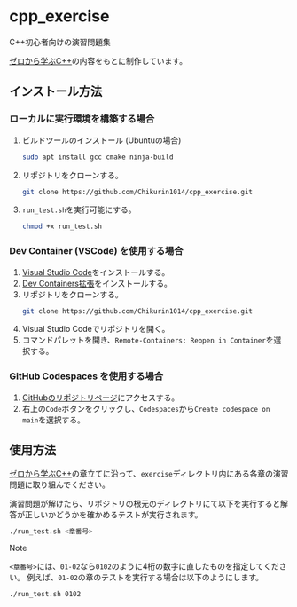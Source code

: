 # cpp_exercise

C++初心者向けの演習問題集

[ゼロから学ぶC++](https://rinatz.github.io/cpp-book/)の内容をもとに制作しています。

## インストール方法

### ローカルに実行環境を構築する場合

1. ビルドツールのインストール (Ubuntuの場合)
    ```sh
    sudo apt install gcc cmake ninja-build
    ```
2. リポジトリをクローンする。
    ```sh
    git clone https://github.com/Chikurin1014/cpp_exercise.git
    ```
3. `run_test.sh`を実行可能にする。
    ```sh
    chmod +x run_test.sh
    ```

### Dev Container (VSCode) を使用する場合

1. [Visual Studio Code](https://code.visualstudio.com/)をインストールする。
2. [Dev Containers拡張](https://marketplace.visualstudio.com/items/?itemName=ms-vscode-remote.remote-containers)をインストールする。
3. リポジトリをクローンする。
    ```sh
    git clone https://github.com/Chikurin1014/cpp_exercise.git
    ```
4. Visual Studio Codeでリポジトリを開く。
5. コマンドパレットを開き、`Remote-Containers: Reopen in Container`を選択する。

### GitHub Codespaces を使用する場合

1. [GitHubのリポジトリページ](https://github.com/Chikurin1014/cpp_exercise)にアクセスする。
2. 右上の`Code`ボタンをクリックし、`Codespaces`から`Create codespace on main`を選択する。

## 使用方法

[ゼロから学ぶC++](https://rinatz.github.io/cpp-book/)の章立てに沿って、`exercise`ディレクトリ内にある各章の演習問題に取り組んでください。

演習問題が解けたら、リポジトリの根元のディレクトリにて以下を実行すると解答が正しいかどうかを確かめるテストが実行されます。

```sh
./run_test.sh <章番号>
```

> [!NOTE]
> `<章番号>`には、`01-02`なら`0102`のように4桁の数字に直したものを指定してください。
> 例えば、`01-02`の章のテストを実行する場合は以下のようにします。
> ```sh
> ./run_test.sh 0102
> ```
